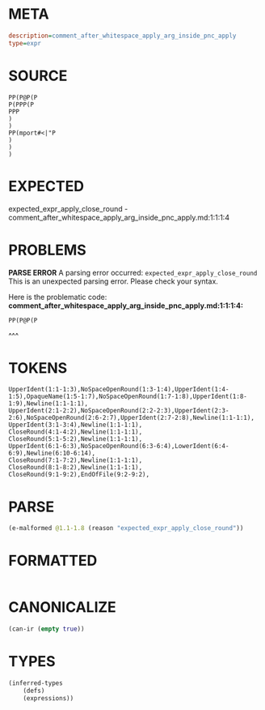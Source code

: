 # META
~~~ini
description=comment_after_whitespace_apply_arg_inside_pnc_apply
type=expr
~~~
# SOURCE
~~~roc
PP(P@P(P
P(PPP(P
PPP
)
)
PP(mport#<|"P
)
)
)
~~~
# EXPECTED
expected_expr_apply_close_round - comment_after_whitespace_apply_arg_inside_pnc_apply.md:1:1:1:4
# PROBLEMS
**PARSE ERROR**
A parsing error occurred: `expected_expr_apply_close_round`
This is an unexpected parsing error. Please check your syntax.

Here is the problematic code:
**comment_after_whitespace_apply_arg_inside_pnc_apply.md:1:1:1:4:**
```roc
PP(P@P(P
```
^^^


# TOKENS
~~~zig
UpperIdent(1:1-1:3),NoSpaceOpenRound(1:3-1:4),UpperIdent(1:4-1:5),OpaqueName(1:5-1:7),NoSpaceOpenRound(1:7-1:8),UpperIdent(1:8-1:9),Newline(1:1-1:1),
UpperIdent(2:1-2:2),NoSpaceOpenRound(2:2-2:3),UpperIdent(2:3-2:6),NoSpaceOpenRound(2:6-2:7),UpperIdent(2:7-2:8),Newline(1:1-1:1),
UpperIdent(3:1-3:4),Newline(1:1-1:1),
CloseRound(4:1-4:2),Newline(1:1-1:1),
CloseRound(5:1-5:2),Newline(1:1-1:1),
UpperIdent(6:1-6:3),NoSpaceOpenRound(6:3-6:4),LowerIdent(6:4-6:9),Newline(6:10-6:14),
CloseRound(7:1-7:2),Newline(1:1-1:1),
CloseRound(8:1-8:2),Newline(1:1-1:1),
CloseRound(9:1-9:2),EndOfFile(9:2-9:2),
~~~
# PARSE
~~~clojure
(e-malformed @1.1-1.8 (reason "expected_expr_apply_close_round"))
~~~
# FORMATTED
~~~roc

~~~
# CANONICALIZE
~~~clojure
(can-ir (empty true))
~~~
# TYPES
~~~clojure
(inferred-types
	(defs)
	(expressions))
~~~
